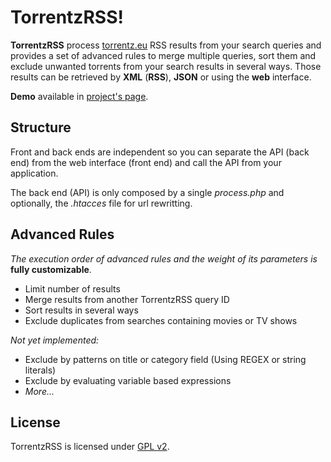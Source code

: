 TorrentzRSS!
===========

**TorrentzRSS** process [torrentz.eu](http://www.torrentz.eu) RSS results from your search queries and provides a set of advanced rules to merge multiple queries, sort them and exclude unwanted torrents from your search results in several ways. Those results can be retrieved by **XML** (**RSS**), **JSON** or using the **web** interface. 

**Demo** available in [project's page](http://Theadd.github.io/TorrentzRSS/).

## Structure
Front and back ends are independent so you can separate the API (back end) from the web interface (front end) and call the API from your application.

The back end (API) is only composed by a single *process.php* and optionally, the *.htacces* file for url rewritting.

## Advanced Rules
*The execution order of advanced rules and the weight of its parameters is* **fully customizable**.
* Limit number of results
* Merge results from another TorrentzRSS query ID
* Sort results in several ways
* Exclude duplicates from searches containing movies or TV shows

*Not yet implemented:*
* Exclude by patterns on title or category field (Using REGEX or string literals)
* Exclude by evaluating variable based expressions
* *More...*

## License
TorrentzRSS is licensed under [GPL v2](https://github.com/Theadd/TorrentzRSS/blob/master/LICENSE).
